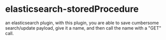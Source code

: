 elasticsearch-storedProcedure
=============================

an elasticsearch plugin, with this plugin, you are able to save cumbersome search/update payload, give it a name, and then call the name with a "GET" call.
